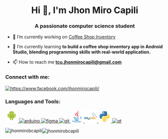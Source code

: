 <h1 align="center">Hi 👋, I'm Jhon Miro Capili</h1>
<h3 align="center">A passionate computer science student</h3>

- 🔭 I’m currently working on [Coffee Shop Inventory](https://github.com/jhonmirobcapili/Calbeans-Coffee-Shop-Inventory)

- 🌱 I’m currently learning **to build a coffee shop inventory app in Android Studio, blending programming skills with real-world application.**

- 📫 How to reach me **tcu.jhonmirocapili@gmail.com**

<h3 align="left">Connect with me:</h3>
<p align="left">
<a href="https://fb.com/https://www.facebook.com/jhonmirocapili/" target="blank"><img align="center" src="https://raw.githubusercontent.com/rahuldkjain/github-profile-readme-generator/master/src/images/icons/Social/facebook.svg" alt="https://www.facebook.com/jhonmirocapili/" height="30" width="40" /></a>
</p>

<h3 align="left">Languages and Tools:</h3>
<p align="left"> <a href="https://developer.android.com" target="_blank" rel="noreferrer"> <img src="https://raw.githubusercontent.com/devicons/devicon/master/icons/android/android-original-wordmark.svg" alt="android" width="40" height="40"/> </a> <a href="https://www.arduino.cc/" target="_blank" rel="noreferrer"> <img src="https://cdn.worldvectorlogo.com/logos/arduino-1.svg" alt="arduino" width="40" height="40"/> </a> <a href="https://www.figma.com/" target="_blank" rel="noreferrer"> <img src="https://www.vectorlogo.zone/logos/figma/figma-icon.svg" alt="figma" width="40" height="40"/> </a> <a href="https://git-scm.com/" target="_blank" rel="noreferrer"> <img src="https://www.vectorlogo.zone/logos/git-scm/git-scm-icon.svg" alt="git" width="40" height="40"/> </a> <a href="https://www.java.com" target="_blank" rel="noreferrer"> <img src="https://raw.githubusercontent.com/devicons/devicon/master/icons/java/java-original.svg" alt="java" width="40" height="40"/> </a> <a href="https://www.mysql.com/" target="_blank" rel="noreferrer"> <img src="https://raw.githubusercontent.com/devicons/devicon/master/icons/mysql/mysql-original-wordmark.svg" alt="mysql" width="40" height="40"/> </a> <a href="https://www.python.org" target="_blank" rel="noreferrer"> <img src="https://raw.githubusercontent.com/devicons/devicon/master/icons/python/python-original.svg" alt="python" width="40" height="40"/> </a> <a href="https://www.qt.io/" target="_blank" rel="noreferrer"> <img src="https://upload.wikimedia.org/wikipedia/commons/0/0b/Qt_logo_2016.svg" alt="qt" width="40" height="40"/> </a> </p>

<p><img align="left" src="https://github-readme-stats.vercel.app/api/top-langs?username=jhonmirobcapili&show_icons=true&locale=en&layout=compact" alt="jhonmirobcapili" /></p>

<p><img align="center" src="https://github-readme-streak-stats.herokuapp.com/?user=jhonmirobcapili&" alt="jhonmirobcapili" /></p>
